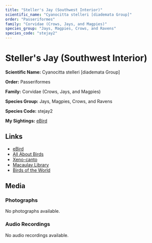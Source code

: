 ```yaml
---
title: "Steller's Jay (Southwest Interior)"
scientific_name: "Cyanocitta stelleri [diademata Group]"
order: "Passeriformes"
family: "Corvidae (Crows, Jays, and Magpies)"
species_group: "Jays, Magpies, Crows, and Ravens"
species_code: "stejay2"
---
```


# Steller's Jay (Southwest Interior)

**Scientific Name:** Cyanocitta stelleri [diademata Group]

**Order:** Passeriformes

**Family:** Corvidae (Crows, Jays, and Magpies)

**Species Group:** Jays, Magpies, Crows, and Ravens

**Species Code:** stejay2

**My Sightings:** [eBird](https://ebird.org/lifelist?r=world&time=life&spp=stejay2)

## Links
* [eBird](https://ebird.org/species/stejay2) 
* [All About Birds](https://www.allaboutbirds.org/guide/stejay2) 
* [Xeno-canto](https://www.xeno-canto.org/species/stejay2) 
* [Macaulay Library](https://search.macaulaylibrary.org/catalog?taxonCode=stejay2&sort=rating_rank_desc)
* [Birds of the World](https://birdsoftheworld.org/bow/species/stejay2)

## Media
### Photographs
No photographs available.

### Audio Recordings
No audio recordings available.
